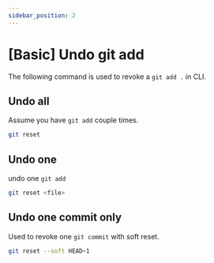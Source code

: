 ```yaml
---
sidebar_position: 2
---
```


# [Basic] Undo git add
The following command is used to revoke a `git add .` in CLI.  

## Undo all
Assume you have `git add` couple times.
```bash
git reset
```

## Undo one
undo one `git add`
```bash
git reset <file>
```

## Undo one commit only
Used to revoke one `git commit` with soft reset.  
```bash
git reset --soft HEAD~1
```
